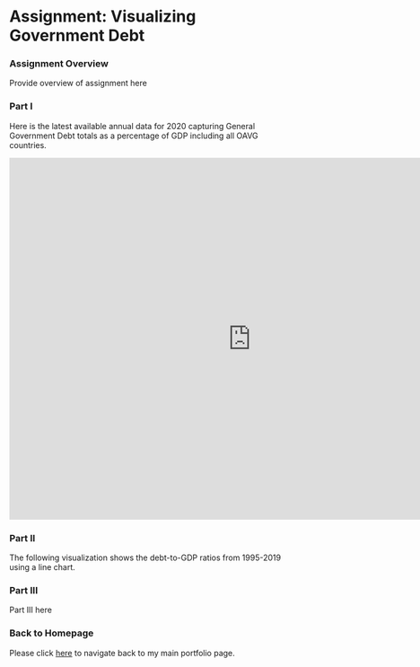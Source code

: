 # Assignment: Visualizing Government Debt

### Assignment Overview

Provide overview of assignment here

### Part I

Here is the latest available annual data for 2020 capturing General Government Debt totals as a percentage of GDP including all OAVG countries.

<iframe src="https://data.oecd.org/chart/7bhe" width="860" height="645" style="border: 0" mozallowfullscreen="true" webkitallowfullscreen="true" allowfullscreen="true"><a href="https://data.oecd.org/chart/7bhe" target="_blank">OECD Chart: General government debt, Total, % of GDP, Annual, 2020</a></iframe>

### Part II

The following visualization shows the debt-to-GDP ratios from 1995-2019 using a line chart.

<div class="flourish-embed flourish-chart" data-src="visualisation/14983968"><script src="https://public.flourish.studio/resources/embed.js"></script></div>

### Part III

Part III here

### Back to Homepage

Please click [here](/README.md) to navigate back to my main portfolio page.